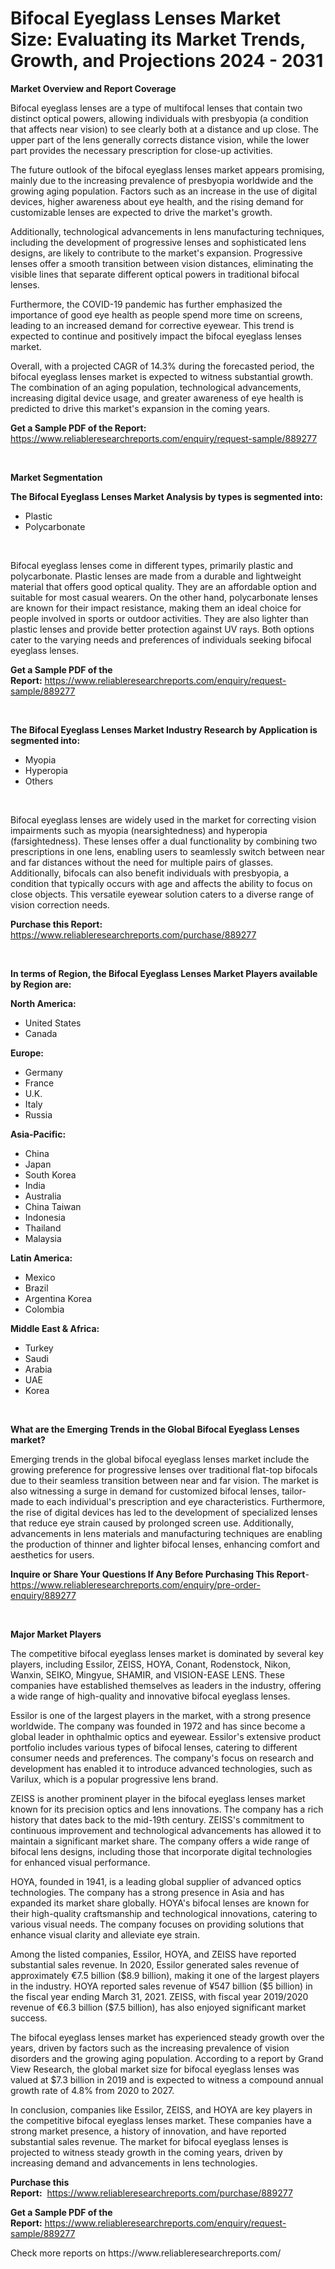 <p><h1>Bifocal Eyeglass Lenses Market Size: Evaluating its Market Trends, Growth, and Projections 2024 - 2031</h1></p><p><strong>Market Overview and Report Coverage</strong></p>
<p><p>Bifocal eyeglass lenses are a type of multifocal lenses that contain two distinct optical powers, allowing individuals with presbyopia (a condition that affects near vision) to see clearly both at a distance and up close. The upper part of the lens generally corrects distance vision, while the lower part provides the necessary prescription for close-up activities.</p><p>The future outlook of the bifocal eyeglass lenses market appears promising, mainly due to the increasing prevalence of presbyopia worldwide and the growing aging population. Factors such as an increase in the use of digital devices, higher awareness about eye health, and the rising demand for customizable lenses are expected to drive the market's growth.</p><p>Additionally, technological advancements in lens manufacturing techniques, including the development of progressive lenses and sophisticated lens designs, are likely to contribute to the market's expansion. Progressive lenses offer a smooth transition between vision distances, eliminating the visible lines that separate different optical powers in traditional bifocal lenses.</p><p>Furthermore, the COVID-19 pandemic has further emphasized the importance of good eye health as people spend more time on screens, leading to an increased demand for corrective eyewear. This trend is expected to continue and positively impact the bifocal eyeglass lenses market.</p><p>Overall, with a projected CAGR of 14.3% during the forecasted period, the bifocal eyeglass lenses market is expected to witness substantial growth. The combination of an aging population, technological advancements, increasing digital device usage, and greater awareness of eye health is predicted to drive this market's expansion in the coming years.</p></p>
<p><strong>Get a Sample PDF of the Report:</strong> <a href="https://www.reliableresearchreports.com/enquiry/request-sample/889277">https://www.reliableresearchreports.com/enquiry/request-sample/889277</a></p>
<p>&nbsp;</p>
<p><strong>Market Segmentation</strong></p>
<p><strong>The Bifocal Eyeglass Lenses Market Analysis by types is segmented into:</strong></p>
<p><ul><li>Plastic</li><li>Polycarbonate</li></ul></p>
<p>&nbsp;</p>
<p><p>Bifocal eyeglass lenses come in different types, primarily plastic and polycarbonate. Plastic lenses are made from a durable and lightweight material that offers good optical quality. They are an affordable option and suitable for most casual wearers. On the other hand, polycarbonate lenses are known for their impact resistance, making them an ideal choice for people involved in sports or outdoor activities. They are also lighter than plastic lenses and provide better protection against UV rays. Both options cater to the varying needs and preferences of individuals seeking bifocal eyeglass lenses.</p></p>
<p><strong>Get a Sample PDF of the Report:</strong>&nbsp;<a href="https://www.reliableresearchreports.com/enquiry/request-sample/889277">https://www.reliableresearchreports.com/enquiry/request-sample/889277</a></p>
<p>&nbsp;</p>
<p><strong>The Bifocal Eyeglass Lenses Market Industry Research by Application is segmented into:</strong></p>
<p><ul><li>Myopia</li><li>Hyperopia</li><li>Others</li></ul></p>
<p>&nbsp;</p>
<p><p>Bifocal eyeglass lenses are widely used in the market for correcting vision impairments such as myopia (nearsightedness) and hyperopia (farsightedness). These lenses offer a dual functionality by combining two prescriptions in one lens, enabling users to seamlessly switch between near and far distances without the need for multiple pairs of glasses. Additionally, bifocals can also benefit individuals with presbyopia, a condition that typically occurs with age and affects the ability to focus on close objects. This versatile eyewear solution caters to a diverse range of vision correction needs.</p></p>
<p><strong>Purchase this Report:</strong>&nbsp; <a href="https://www.reliableresearchreports.com/purchase/889277">https://www.reliableresearchreports.com/purchase/889277</a></p>
<p>&nbsp;</p>
<p><strong>In terms of Region, the Bifocal Eyeglass Lenses Market Players available by Region are:</strong></p>
<p>
    <p> <strong> North America: </strong>
        <ul>
            <li>United States</li>
            <li>Canada</li>
        </ul>
        </p> 
    <p> <strong> Europe: </strong>
        <ul>
            <li>Germany</li>
            <li>France</li>
            <li>U.K.</li>
            <li>Italy</li>
            <li>Russia</li>
        </ul>
        </p> 
    <p> <strong> Asia-Pacific: </strong>
        <ul>
            <li>China</li>
            <li>Japan</li>
            <li>South Korea</li>
            <li>India</li>
            <li>Australia</li>
            <li>China Taiwan</li>
            <li>Indonesia</li>
            <li>Thailand</li>
            <li>Malaysia</li>
        </ul>
        </p> 
    <p> <strong> Latin America: </strong>
        <ul>
            <li>Mexico</li>
            <li>Brazil</li>
            <li>Argentina Korea</li>
            <li>Colombia</li>
        </ul>
        </p> 
    <p> <strong> Middle East & Africa: </strong>
        <ul>
            <li>Turkey</li>
            <li>Saudi</li>
            <li>Arabia</li>
            <li>UAE</li>
            <li>Korea</li>
        </ul>
    </p>
    </p>
<p>&nbsp;</p>
<p><strong>What are the Emerging Trends in the Global Bifocal Eyeglass Lenses market?</strong></p>
<p><p>Emerging trends in the global bifocal eyeglass lenses market include the growing preference for progressive lenses over traditional flat-top bifocals due to their seamless transition between near and far vision. The market is also witnessing a surge in demand for customized bifocal lenses, tailor-made to each individual's prescription and eye characteristics. Furthermore, the rise of digital devices has led to the development of specialized lenses that reduce eye strain caused by prolonged screen use. Additionally, advancements in lens materials and manufacturing techniques are enabling the production of thinner and lighter bifocal lenses, enhancing comfort and aesthetics for users.</p></p>
<p><strong>Inquire or Share Your Questions If Any Before Purchasing This Report</strong>- <a href="https://www.reliableresearchreports.com/enquiry/pre-order-enquiry/889277">https://www.reliableresearchreports.com/enquiry/pre-order-enquiry/889277</a></p>
<p>&nbsp;</p>
<p><strong>Major Market Players</strong></p>
<p><p>The competitive bifocal eyeglass lenses market is dominated by several key players, including Essilor, ZEISS, HOYA, Conant, Rodenstock, Nikon, Wanxin, SEIKO, Mingyue, SHAMIR, and VISION-EASE LENS. These companies have established themselves as leaders in the industry, offering a wide range of high-quality and innovative bifocal eyeglass lenses.</p><p>Essilor is one of the largest players in the market, with a strong presence worldwide. The company was founded in 1972 and has since become a global leader in ophthalmic optics and eyewear. Essilor's extensive product portfolio includes various types of bifocal lenses, catering to different consumer needs and preferences. The company's focus on research and development has enabled it to introduce advanced technologies, such as Varilux, which is a popular progressive lens brand.</p><p>ZEISS is another prominent player in the bifocal eyeglass lenses market known for its precision optics and lens innovations. The company has a rich history that dates back to the mid-19th century. ZEISS's commitment to continuous improvement and technological advancements has allowed it to maintain a significant market share. The company offers a wide range of bifocal lens designs, including those that incorporate digital technologies for enhanced visual performance.</p><p>HOYA, founded in 1941, is a leading global supplier of advanced optics technologies. The company has a strong presence in Asia and has expanded its market share globally. HOYA's bifocal lenses are known for their high-quality craftsmanship and technological innovations, catering to various visual needs. The company focuses on providing solutions that enhance visual clarity and alleviate eye strain.</p><p>Among the listed companies, Essilor, HOYA, and ZEISS have reported substantial sales revenue. In 2020, Essilor generated sales revenue of approximately €7.5 billion ($8.9 billion), making it one of the largest players in the industry. HOYA reported sales revenue of ¥547 billion ($5 billion) in the fiscal year ending March 31, 2021. ZEISS, with fiscal year 2019/2020 revenue of €6.3 billion ($7.5 billion), has also enjoyed significant market success.</p><p>The bifocal eyeglass lenses market has experienced steady growth over the years, driven by factors such as the increasing prevalence of vision disorders and the growing aging population. According to a report by Grand View Research, the global market size for bifocal eyeglass lenses was valued at $7.3 billion in 2019 and is expected to witness a compound annual growth rate of 4.8% from 2020 to 2027.</p><p>In conclusion, companies like Essilor, ZEISS, and HOYA are key players in the competitive bifocal eyeglass lenses market. These companies have a strong market presence, a history of innovation, and have reported substantial sales revenue. The market for bifocal eyeglass lenses is projected to witness steady growth in the coming years, driven by increasing demand and advancements in lens technologies.</p></p>
<p><strong>Purchase this Report:</strong>&nbsp;&nbsp;<a href="https://www.reliableresearchreports.com/purchase/889277">https://www.reliableresearchreports.com/purchase/889277</a></p>
<p></p>
<p><strong>Get a Sample PDF of the Report:</strong>&nbsp;<a href="https://www.reliableresearchreports.com/enquiry/request-sample/889277">https://www.reliableresearchreports.com/enquiry/request-sample/889277</a></p>
<p>Check more reports on https://www.reliableresearchreports.com/</p>